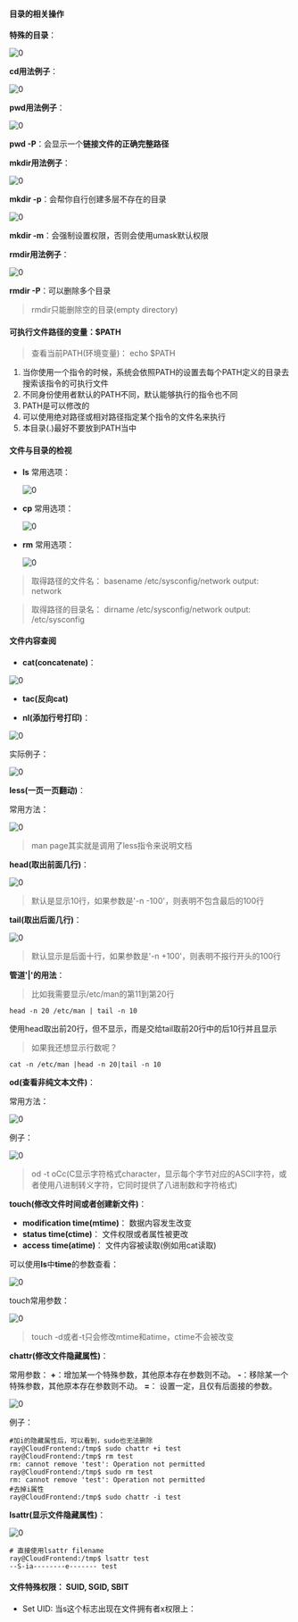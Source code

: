 #### 目录的相关操作

__特殊的目录__：

![0](./img/08Chapter/Capture.PNG)

__cd用法例子__：

![0](./img/08Chapter/Capture1.PNG)


__pwd用法例子__：

![0](./img/08Chapter/Capture2.PNG)

**pwd -P**：会显示一个**链接文件的正确完整路径**

__mkdir用法例子__：

![0](./img/08Chapter/Capture3.PNG)

**mkdir -p**：会帮你自行创建多层不存在的目录

![0](./img/08Chapter/Capture4.PNG)

**mkdir -m**：会强制设置权限，否则会使用umask默认权限

__rmdir用法例子__：

![0](./img/08Chapter/Capture5.PNG)

**rmdir -P**：可以删除多个目录
> rmdir只能删除空的目录(empty directory)

#### 可执行文件路径的变量：$PATH

> 查看当前PATH(环境变量)： echo $PATH

1. 当你使用一个指令的时候，系统会依照PATH的设置去每个PATH定义的目录去搜索该指令的可执行文件
2. 不同身份使用者默认的PATH不同，默认能够执行的指令也不同
3. PATH是可以修改的
4. 可以使用绝对路径或相对路径指定某个指令的文件名来执行
5. 本目录(.)最好不要放到PATH当中

#### 文件与目录的检视
- __ls__ 常用选项：

    ![0](./img/08Chapter/Capture6.PNG)

- __cp__ 常用选项：

    ![0](./img/08Chapter/Capture7.PNG)
    
- __rm__ 常用选项：

    ![0](./img/08Chapter/Capture8.PNG)


> 取得路径的文件名： basename /etc/sysconfig/network
output: network


> 取得路径的目录名： dirname /etc/sysconfig/network
output: /etc/sysconfig



#### 文件内容查阅
- **cat(concatenate)**：

![0](./img/08Chapter/Capture9.PNG)

- **tac(反向cat)**

- **nl(添加行号打印)**：

![0](./img/08Chapter/Capture10.PNG)

实际例子：

![0](./img/08Chapter/Capture11.PNG)

**less(一页一页翻动)**：

常用方法：

![0](./img/08Chapter/Capture12.PNG)

> man page其实就是调用了less指令来说明文档

**head(取出前面几行)**：

![0](./img/08Chapter/Capture13.PNG)

> 默认是显示10行，如果参数是'-n -100'，则表明不包含最后的100行

**tail(取出后面几行)**：

![0](./img/08Chapter/Capture14.PNG)

> 默认显示是后面十行，如果参数是'-n +100'，则表明不报行开头的100行

**管道'|'的用法**：
> 比如我需要显示/etc/man的第11到第20行

```Shell
head -n 20 /etc/man | tail -n 10
```
使用head取出前20行，但不显示，而是交给tail取前20行中的后10行并且显示

> 如果我还想显示行数呢？

```Shell
cat -n /etc/man |head -n 20|tail -n 10
```

**od(查看非纯文本文件)**：

常用方法：

![0](./img/08Chapter/Capture15.PNG)

例子：

![0](./img/08Chapter/Capture16.PNG)

> od -t oCc(C显示字符格式character，显示每个字节对应的ASCII字符，或者使用八进制转义字符，它同时提供了八进制数和字符格式)


**touch(修改文件时间或者创建新文件)**：
- **modification time(mtime)**：
数据内容发生改变
- **status time(ctime)**：
文件权限或者属性被更改
- **access time(atime)**：
文件内容被读取(例如用cat读取)

可以使用**ls**中**time**的参数查看：

![0](./img/08Chapter/Capture17.PNG)

touch常用参数：

![0](./img/08Chapter/Capture18.PNG)

> touch -d或者-t只会修改mtime和atime，ctime不会被改变

**chattr(修改文件隐藏属性)**：

常用参数：
__+__：增加某一个特殊参数，其他原本存在参数则不动。
__-__：移除某一个特殊参数，其他原本存在参数则不动。
__=__： 设置一定，且仅有后面接的参数。

![0](./img/08Chapter/Capture20.PNG)

例子：
```Shell
#加i的隐藏属性后，可以看到，sudo也无法删除
ray@CloudFrontend:/tmp$ sudo chattr +i test
ray@CloudFrontend:/tmp$ rm test
rm: cannot remove 'test': Operation not permitted
ray@CloudFrontend:/tmp$ sudo rm test
rm: cannot remove 'test': Operation not permitted
#去掉i属性
ray@CloudFrontend:/tmp$ sudo chattr -i test
```

**lsattr(显示文件隐藏属性)**：

![0](./img/08Chapter/Capture21.PNG)

```Shell
# 直接使用lsattr filename
ray@CloudFrontend:/tmp$ lsattr test
--S-ia--------e------- test
```

#### 文件特殊权限： SUID, SGID, SBIT
- Set UID:
当s这个标志出现在文件拥有者x权限上：